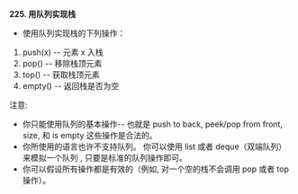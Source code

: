 **225. 用队列实现栈**
- 使用队列实现栈的下列操作：
1. push(x) -- 元素 x 入栈
2. pop() -- 移除栈顶元素
3. top() -- 获取栈顶元素
4. empty() -- 返回栈是否为空

注意:
- 你只能使用队列的基本操作-- 也就是 push to back, peek/pop from front, size, 和 is empty 这些操作是合法的。
- 你所使用的语言也许不支持队列。 你可以使用 list 或者 deque（双端队列）来模拟一个队列 , 只要是标准的队列操作即可。
- 你可以假设所有操作都是有效的（例如, 对一个空的栈不会调用 pop 或者 top 操作）。
